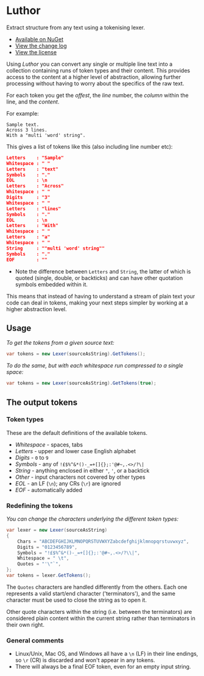 # Luthor

Extract structure from any text using a tokenising lexer.

- [Available on NuGet](https://www.nuget.org/packages/Luthor/)
- [View the change log](./CHANGELOG.md)
- [View the license](./LICENSE.txt)

Using *Luthor* you can convert any single or multiple line text into a collection containing runs of token types and their content. This provides access to the content at a higher level
of abstraction, allowing further processing without having to worry about
the specifics of the raw text.

For each token you get the *offest*, the *line* number, the *column* within the line, and the *content*.

For example:

```
Sample text.
Across 3 lines.
With a "multi 'word' string".
```

This gives a list of tokens like this (also including line number etc):

``` json
Letters    : "Sample"
Whitespace : " "
Letters    : "text"
Symbols    : "."
EOL        : \n
Letters    : "Across"
Whitespace : " "
Digits     : "3"
Whitespace : " "
Letters    : "lines"
Symbols    : "."
EOL        : \n
Letters    : "With"
Whitespace : " "
Letters    : "a"
Whitespace : " "
String     : ""multi 'word' string""
Symbols    : "."
EOF        : ""
```

* Note the difference between `Letters` and `String`, the latter of which is quoted (single, double, or backticks) and can have other quotation symbols embedded within it.

This means that instead of having to understand a stream of plain text your code can deal in tokens, making your next steps simpler by working at a higher abstraction level.

## Usage

*To get the tokens from a given source text:*

``` csharp
var tokens = new Lexer(sourceAsString).GetTokens();
```

*To do the same, but with each whitespace run compressed to a single space:*

``` csharp
var tokens = new Lexer(sourceAsString).GetTokens(true);
```

## The output tokens

### Token types

These are the default definitions of the available tokens.

* *Whitespace* - spaces, tabs
* *Letters* - upper and lower case English alphabet
* *Digits* - `0` to `9`
* *Symbols* - any of `!£$%^&*()-_=+[]{};:'@#~,.<>/?\|`
* *String* - anything enclosed in either `"`, `'`, or a backtick
* *Other* - input characters not covered by other types
* *EOL* - an LF (`\n`); any CRs (`\r`) are ignored
* *EOF* - automatically added

### Redefining the tokens

*You can change the characters underlying the different token types:*

``` csharp
var lexer = new Lexer(sourceAsString)
{
    Chars = "ABCDEFGHIJKLMNOPQRSTUVWXYZabcdefghijklmnopqrstuvwxyz",
    Digits = "0123456789",
    Symbols = "!£$%^&*()-_=+[]{};:'@#~,.<>/?\\|",
    Whitespace = " \t",
    Quotes = "'\"`",
};
var tokens = lexer.GetTokens();
```

The `Quotes` characters are handled differently from the others.
Each one represents a valid start/end character ('terminators'), and the same character must be used to close the string as to open it.

Other quote characters within the string (i.e. between the terminators) are considered plain content within the current string rather than terminators in their own right.

### General comments

- Linux/Unix, Mac OS, and Windows all have a `\n` (LF) in their line endings,
  so `\r` (CR) is discarded and won't appear in any tokens.
- There will always be a final EOF token, even for an empty input string.
